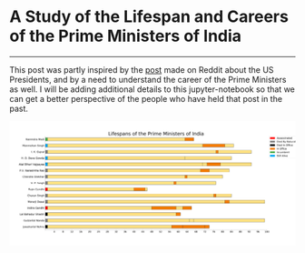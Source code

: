 # A Study of the Lifespan and Careers of the Prime Ministers of India

---------


This post was partly inspired by the [post](https://www.reddit.com/r/dataisbeautiful/comments/7ioatb/lifespans_of_the_presidents_of_the_united_states/) made on Reddit about the US Presidents, and by a need to understand the career of the Prime Ministers as well. I will be adding additional details to this jupyter-notebook so that we can get a better perspective of the people who have held that post in the past.

![Prime Minister](primeministers.png)